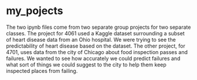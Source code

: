 # my_pojects
The two ipynb files come from two separate group projects for two separate classes. The project for 4061 used a Kaggle dataset surrounding a subset of heart disease data from an
Ohio hospital. We were trying to see the predictability of heart disease based on the dataset. The other project, for 4701, uses data from the city of Chicago about food inspection
passes and failures. We wanted to see how accurately we could predict failures and what sort of things we could suggest to the city to help them keep inspected places from failing.
